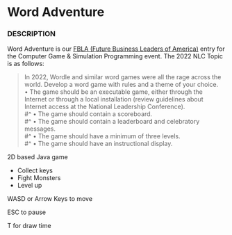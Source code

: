 # Word Adventure

### **DESCRIPTION**
Word Adventure is our [FBLA (Future Business Leaders of America)](https://www.fbla-pbl.org/) entry for the Computer Game & Simulation Programming event. The 2022 NLC Topic is as follows:
> In 2022, Wordle and similar word games were all the rage across the world. Develop a word game with rules and a theme of your choice.  
  • The game should be an executable game, either through the Internet or
  through a local installation (review guidelines about Internet access at the
  National Leadership Conference).  
#^  • The game should contain a scoreboard.  
#^  • The game should contain a leaderboard and celebratory messages.  
#^  • The game should have a minimum of three levels.  
#^  • The game should have an instructional display.  

2D based Java game 
  - Collect keys
  - Fight Monsters
  - Level up 
  
  WASD or Arrow Keys to move
  
  ESC to pause
  
  T for draw time 
